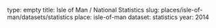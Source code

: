 type: empty
title: Isle of Man / National Statistics
slug: places/isle-of-man/datasets/statistics
place: isle-of-man
dataset: statistics
year: 2014
